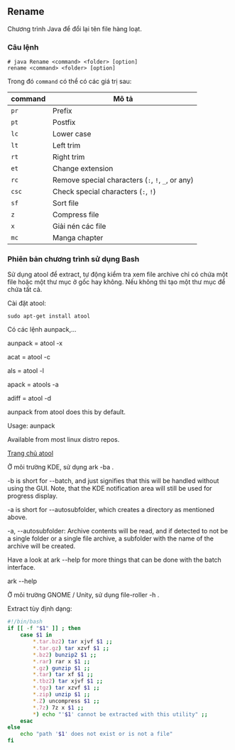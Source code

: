 ## Rename

Chương trình Java để đổi lại tên file hàng loạt.

### Câu lệnh

```shell
# java Rename <command> <folder> [option]
rename <command> <folder> [option]
```

Trong đó `command` có thể có các giá trị sau:

| command | Mô tả                                             |
| ------- | ------------------------------------------------- |
| `pr`    | Prefix                                            |
| `pt`    | Postfix                                           |
| `lc`    | Lower case                                        |
| `lt`    | Left trim                                         |
| `rt`    | Right trim                                        |
| `et`    | Change extension                                  |
| `rc`    | Remove special characters (`:`, `!`, `_`, or any) |
| `csc`   | Check special characters (`:`, `!`)               |
| `sf`    | Sort file                                         |
| `z`     | Compress file                                     |
| `x`     | Giải nén các file                                 |
| `mc`    | Manga chapter                                     |



### Phiên bản chương trình sử dụng Bash

Sử dụng atool để extract, tự động kiểm tra xem file archive chỉ có chứa một file hoặc một thư mục ở gốc hay không. Nếu không thì tạo một thư mục để chứa tất cả.

Cài đặt atool:

```shell
sudo apt-get install atool
```

Có các lệnh aunpack,...

aunpack = atool -x

acat = atool -c

als = atool -l

apack = atools -a

adiff = atool -d

aunpack from atool does this by default.

Usage: aunpack <archive file>

Available from most linux distro repos.

[Trang chủ atool](https://www.nongnu.org/atool/)





Ở môi trường KDE, sử dụng ark -ba <path>.

-b is short for --batch, and just signifies that this will be handled without using the GUI. Note, that the KDE notification area will still be used for progress display.

-a is short for --autosubfolder, which creates a directory as mentioned above.

-a, --autosubfolder: Archive contents will be read, and if detected to not be a single folder or a single file archive, a subfolder with the name of the archive will be created.

Have a look at ark --help for more things that can be done with the batch interface.

ark --help

Ở môi trường GNOME / Unity, sử dụng file-roller -h <path>.

Extract tùy định dạng:

```bash
#!/bin/bash
if [[ -f "$1" ]] ; then
    case $1 in
        *.tar.bz2) tar xjvf $1 ;;
        *.tar.gz) tar xzvf $1 ;;
        *.bz2) bunzip2 $1 ;;
        *.rar) rar x $1 ;;
        *.gz) gunzip $1 ;;
        *.tar) tar xf $1 ;;
        *.tbz2) tar xjvf $1 ;;
        *.tgz) tar xzvf $1 ;;
        *.zip) unzip $1 ;;
        *.Z) uncompress $1 ;;
        *.7z) 7z x $1 ;;
        *) echo "'$1' cannot be extracted with this utility" ;;
    esac
else
    echo "path '$1' does not exist or is not a file"
fi
```

